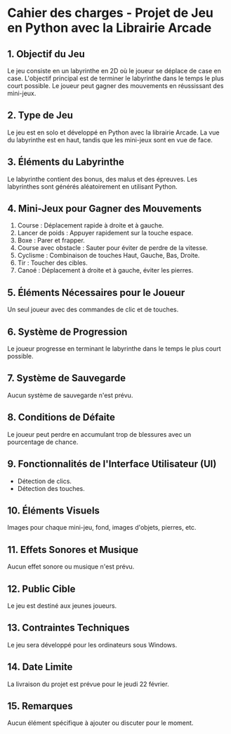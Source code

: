 # Cahier des charges - Projet de Jeu en Python avec la Librairie Arcade

## 1. Objectif du Jeu
Le jeu consiste en un labyrinthe en 2D où le joueur se déplace de case en case. L'objectif principal est de terminer le labyrinthe dans le temps le plus court possible. Le joueur peut gagner des mouvements en réussissant des mini-jeux.

## 2. Type de Jeu
Le jeu est en solo et développé en Python avec la librairie Arcade. La vue du labyrinthe est en haut, tandis que les mini-jeux sont en vue de face.

## 3. Éléments du Labyrinthe
Le labyrinthe contient des bonus, des malus et des épreuves. Les labyrinthes sont générés aléatoirement en utilisant Python.

## 4. Mini-Jeux pour Gagner des Mouvements
1. Course : Déplacement rapide à droite et à gauche.
2. Lancer de poids : Appuyer rapidement sur la touche espace.
3. Boxe : Parer et frapper.
4. Course avec obstacle : Sauter pour éviter de perdre de la vitesse.
5. Cyclisme : Combinaison de touches Haut, Gauche, Bas, Droite.
6. Tir : Toucher des cibles.
7. Canoé : Déplacement à droite et à gauche, éviter les pierres.

## 5. Éléments Nécessaires pour le Joueur
Un seul joueur avec des commandes de clic et de touches.

## 6. Système de Progression
Le joueur progresse en terminant le labyrinthe dans le temps le plus court possible.

## 7. Système de Sauvegarde
Aucun système de sauvegarde n'est prévu.

## 8. Conditions de Défaite
Le joueur peut perdre en accumulant trop de blessures avec un pourcentage de chance.

## 9. Fonctionnalités de l'Interface Utilisateur (UI)
- Détection de clics.
- Détection des touches.

## 10. Éléments Visuels
Images pour chaque mini-jeu, fond, images d'objets, pierres, etc.

## 11. Effets Sonores et Musique
Aucun effet sonore ou musique n'est prévu.

## 12. Public Cible
Le jeu est destiné aux jeunes joueurs.

## 13. Contraintes Techniques
Le jeu sera développé pour les ordinateurs sous Windows.

## 14. Date Limite
La livraison du projet est prévue pour le jeudi 22 février.

## 15. Remarques
Aucun élément spécifique à ajouter ou discuter pour le moment.
